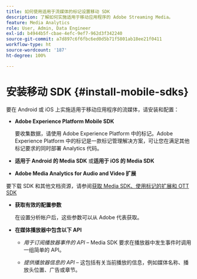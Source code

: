 ```yaml
---
title: 如何使用适用于流媒体的标记设置移动 SDK
description: 了解如何实施适用于移动应用程序的 Adobe Streaming Media。
feature: Media Analytics
role: User, Admin, Data Engineer
exl-id: b4944b5f-cbae-4efc-9ef7-962d3f342240
source-git-commit: a7d897c6f6fbc6ed0d5b71f5801ab18ee21f0411
workflow-type: ht
source-wordcount: '187'
ht-degree: 100%

---
```


# 安装移动 SDK {#install-mobile-sdks}

要在 Android 或 iOS 上实施适用于移动应用程序的流媒体，请安装和配置：

* **Adobe Experience Platform Mobile SDK**

   要收集数据，请使用 Adobe Experience Platform 中的标记。Adobe Experience Platform 中的标记是一款标记管理解决方案，可让您在满足其他标记要求的同时部署 Analytics 代码。

* **适用于 Android 的 Media SDK** 或&#x200B;**适用于 iOS 的 Media SDK**

* **Adobe Media Analytics for Audio and Video 扩展**

要下载 SDK 和其他文档资源，请参阅[获取 Media SDK、使用标记的扩展和 OTT SDK](/help/getting-started/download-sdks.md)

* **获取有效的配置参数**

   在设置分析帐户后，这些参数可以从 Adobe 代表获取。

* **在媒体播放器中包含以下 API**

   * *用于订阅播放器事件的 API* – Media SDK 要求在播放器中发生事件时调用一组简单的 API。

   * *提供播放器信息的 API* – 这包括有关当前播放的信息，例如媒体名称、播放头位置、广告或章节。
